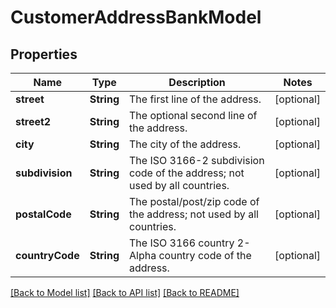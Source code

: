 # CustomerAddressBankModel

## Properties
Name | Type | Description | Notes
------------ | ------------- | ------------- | -------------
**street** | **String** | The first line of the address. | [optional] 
**street2** | **String** | The optional second line of the address. | [optional] 
**city** | **String** | The city of the address. | [optional] 
**subdivision** | **String** | The ISO 3166-2 subdivision code of the address; not used by all countries. | [optional] 
**postalCode** | **String** | The postal/post/zip code of the address; not used by all countries. | [optional] 
**countryCode** | **String** | The ISO 3166 country 2-Alpha country code of the address. | [optional] 

[[Back to Model list]](../README.md#documentation-for-models) [[Back to API list]](../README.md#documentation-for-api-endpoints) [[Back to README]](../README.md)


